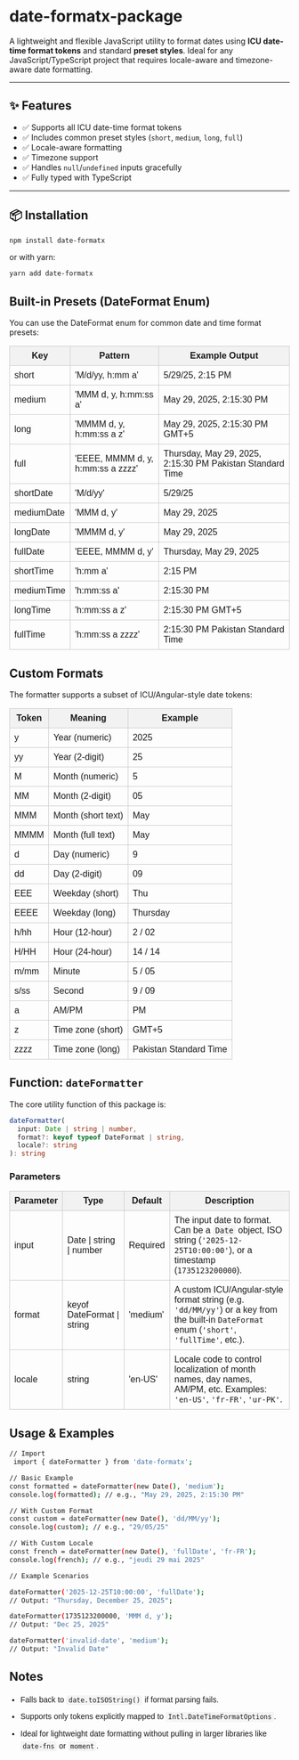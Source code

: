 # date-formatx-package

A lightweight and flexible JavaScript utility to format dates using **ICU date-time format tokens** and standard **preset styles**. Ideal for any JavaScript/TypeScript project that requires locale-aware and timezone-aware date formatting.

---

## ✨ Features

- ✅ Supports all ICU date-time format tokens
- ✅ Includes common preset styles (`short`, `medium`, `long`, `full`)
- ✅ Locale-aware formatting
- ✅ Timezone support
- ✅ Handles `null`/`undefined` inputs gracefully
- ✅ Fully typed with TypeScript

---

## 📦 Installation

```bash
npm install date-formatx
```

or with yarn:

```bash
yarn add date-formatx
```

## Built-in Presets (DateFormat Enum)

You can use the DateFormat enum for common date and time format presets:

<table style="border-collapse: collapse; width: 100%; font-family: Arial, sans-serif;">
  <thead>
    <tr>
      <th style="border: 1px solid #ccc; padding: 8px; background-color: #f2f2f2;">Key</th>
      <th style="border: 1px solid #ccc; padding: 8px; background-color: #f2f2f2;">Pattern</th>
      <th style="border: 1px solid #ccc; padding: 8px; background-color: #f2f2f2;">Example Output</th>
    </tr>
  </thead>
  <tbody>
    <tr>
      <td style="border: 1px solid #ccc; padding: 8px;">short</td>
      <td style="border: 1px solid #ccc; padding: 8px;">'M/d/yy, h:mm a'</td>
      <td style="border: 1px solid #ccc; padding: 8px;">5/29/25, 2:15 PM</td>
    </tr>
    <tr>
      <td style="border: 1px solid #ccc; padding: 8px;">medium</td>
      <td style="border: 1px solid #ccc; padding: 8px;">'MMM d, y, h:mm:ss a'</td>
      <td style="border: 1px solid #ccc; padding: 8px;">May 29, 2025, 2:15:30 PM</td>
    </tr>
    <tr>
      <td style="border: 1px solid #ccc; padding: 8px;">long</td>
      <td style="border: 1px solid #ccc; padding: 8px;">'MMMM d, y, h:mm:ss a z'</td>
      <td style="border: 1px solid #ccc; padding: 8px;">May 29, 2025, 2:15:30 PM GMT+5</td>
    </tr>
    <tr>
      <td style="border: 1px solid #ccc; padding: 8px;">full</td>
      <td style="border: 1px solid #ccc; padding: 8px;">'EEEE, MMMM d, y, h:mm:ss a zzzz'</td>
      <td style="border: 1px solid #ccc; padding: 8px;">Thursday, May 29, 2025, 2:15:30 PM Pakistan Standard Time</td>
    </tr>
    <tr>
      <td style="border: 1px solid #ccc; padding: 8px;">shortDate</td>
      <td style="border: 1px solid #ccc; padding: 8px;">'M/d/yy'</td>
      <td style="border: 1px solid #ccc; padding: 8px;">5/29/25</td>
    </tr>
    <tr>
      <td style="border: 1px solid #ccc; padding: 8px;">mediumDate</td>
      <td style="border: 1px solid #ccc; padding: 8px;">'MMM d, y'</td>
      <td style="border: 1px solid #ccc; padding: 8px;">May 29, 2025</td>
    </tr>
    <tr>
      <td style="border: 1px solid #ccc; padding: 8px;">longDate</td>
      <td style="border: 1px solid #ccc; padding: 8px;">'MMMM d, y'</td>
      <td style="border: 1px solid #ccc; padding: 8px;">May 29, 2025</td>
    </tr>
    <tr>
      <td style="border: 1px solid #ccc; padding: 8px;">fullDate</td>
      <td style="border: 1px solid #ccc; padding: 8px;">'EEEE, MMMM d, y'</td>
      <td style="border: 1px solid #ccc; padding: 8px;">Thursday, May 29, 2025</td>
    </tr>
    <tr>
      <td style="border: 1px solid #ccc; padding: 8px;">shortTime</td>
      <td style="border: 1px solid #ccc; padding: 8px;">'h:mm a'</td>
      <td style="border: 1px solid #ccc; padding: 8px;">2:15 PM</td>
    </tr>
    <tr>
      <td style="border: 1px solid #ccc; padding: 8px;">mediumTime</td>
      <td style="border: 1px solid #ccc; padding: 8px;">'h:mm:ss a'</td>
      <td style="border: 1px solid #ccc; padding: 8px;">2:15:30 PM</td>
    </tr>
    <tr>
      <td style="border: 1px solid #ccc; padding: 8px;">longTime</td>
      <td style="border: 1px solid #ccc; padding: 8px;">'h:mm:ss a z'</td>
      <td style="border: 1px solid #ccc; padding: 8px;">2:15:30 PM GMT+5</td>
    </tr>
    <tr>
      <td style="border: 1px solid #ccc; padding: 8px;">fullTime</td>
      <td style="border: 1px solid #ccc; padding: 8px;">'h:mm:ss a zzzz'</td>
      <td style="border: 1px solid #ccc; padding: 8px;">2:15:30 PM Pakistan Standard Time</td>
    </tr>
  </tbody>
</table>

## Custom Formats

The formatter supports a subset of ICU/Angular-style date tokens:

<table style="border-collapse: collapse; width: 100%; font-family: Arial, sans-serif;">
  <thead>
    <tr>
      <th style="border: 1px solid #ccc; padding: 8px; background-color: #f2f2f2;">Token</th>
      <th style="border: 1px solid #ccc; padding: 8px; background-color: #f2f2f2;">Meaning</th>
      <th style="border: 1px solid #ccc; padding: 8px; background-color: #f2f2f2;">Example</th>
    </tr>
  </thead>
  <tbody>
    <tr>
      <td style="border: 1px solid #ccc; padding: 8px;">y</td>
      <td style="border: 1px solid #ccc; padding: 8px;">Year (numeric)</td>
      <td style="border: 1px solid #ccc; padding: 8px;">2025</td>
    </tr>
    <tr>
      <td style="border: 1px solid #ccc; padding: 8px;">yy</td>
      <td style="border: 1px solid #ccc; padding: 8px;">Year (2-digit)</td>
      <td style="border: 1px solid #ccc; padding: 8px;">25</td>
    </tr>
    <tr>
      <td style="border: 1px solid #ccc; padding: 8px;">M</td>
      <td style="border: 1px solid #ccc; padding: 8px;">Month (numeric)</td>
      <td style="border: 1px solid #ccc; padding: 8px;">5</td>
    </tr>
    <tr>
      <td style="border: 1px solid #ccc; padding: 8px;">MM</td>
      <td style="border: 1px solid #ccc; padding: 8px;">Month (2-digit)</td>
      <td style="border: 1px solid #ccc; padding: 8px;">05</td>
    </tr>
    <tr>
      <td style="border: 1px solid #ccc; padding: 8px;">MMM</td>
      <td style="border: 1px solid #ccc; padding: 8px;">Month (short text)</td>
      <td style="border: 1px solid #ccc; padding: 8px;">May</td>
    </tr>
    <tr>
      <td style="border: 1px solid #ccc; padding: 8px;">MMMM</td>
      <td style="border: 1px solid #ccc; padding: 8px;">Month (full text)</td>
      <td style="border: 1px solid #ccc; padding: 8px;">May</td>
    </tr>
    <tr>
      <td style="border: 1px solid #ccc; padding: 8px;">d</td>
      <td style="border: 1px solid #ccc; padding: 8px;">Day (numeric)</td>
      <td style="border: 1px solid #ccc; padding: 8px;">9</td>
    </tr>
    <tr>
      <td style="border: 1px solid #ccc; padding: 8px;">dd</td>
      <td style="border: 1px solid #ccc; padding: 8px;">Day (2-digit)</td>
      <td style="border: 1px solid #ccc; padding: 8px;">09</td>
    </tr>
    <tr>
      <td style="border: 1px solid #ccc; padding: 8px;">EEE</td>
      <td style="border: 1px solid #ccc; padding: 8px;">Weekday (short)</td>
      <td style="border: 1px solid #ccc; padding: 8px;">Thu</td>
    </tr>
    <tr>
      <td style="border: 1px solid #ccc; padding: 8px;">EEEE</td>
      <td style="border: 1px solid #ccc; padding: 8px;">Weekday (long)</td>
      <td style="border: 1px solid #ccc; padding: 8px;">Thursday</td>
    </tr>
    <tr>
      <td style="border: 1px solid #ccc; padding: 8px;">h/hh</td>
      <td style="border: 1px solid #ccc; padding: 8px;">Hour (12-hour)</td>
      <td style="border: 1px solid #ccc; padding: 8px;">2 / 02</td>
    </tr>
    <tr>
      <td style="border: 1px solid #ccc; padding: 8px;">H/HH</td>
      <td style="border: 1px solid #ccc; padding: 8px;">Hour (24-hour)</td>
      <td style="border: 1px solid #ccc; padding: 8px;">14 / 14</td>
    </tr>
    <tr>
      <td style="border: 1px solid #ccc; padding: 8px;">m/mm</td>
      <td style="border: 1px solid #ccc; padding: 8px;">Minute</td>
      <td style="border: 1px solid #ccc; padding: 8px;">5 / 05</td>
    </tr>
    <tr>
      <td style="border: 1px solid #ccc; padding: 8px;">s/ss</td>
      <td style="border: 1px solid #ccc; padding: 8px;">Second</td>
      <td style="border: 1px solid #ccc; padding: 8px;">9 / 09</td>
    </tr>
    <tr>
      <td style="border: 1px solid #ccc; padding: 8px;">a</td>
      <td style="border: 1px solid #ccc; padding: 8px;">AM/PM</td>
      <td style="border: 1px solid #ccc; padding: 8px;">PM</td>
    </tr>
    <tr>
      <td style="border: 1px solid #ccc; padding: 8px;">z</td>
      <td style="border: 1px solid #ccc; padding: 8px;">Time zone (short)</td>
      <td style="border: 1px solid #ccc; padding: 8px;">GMT+5</td>
    </tr>
    <tr>
      <td style="border: 1px solid #ccc; padding: 8px;">zzzz</td>
      <td style="border: 1px solid #ccc; padding: 8px;">Time zone (long)</td>
      <td style="border: 1px solid #ccc; padding: 8px;">Pakistan Standard Time</td>
    </tr>
  </tbody>
</table>

## Function: `dateFormatter`

The core utility function of this package is:

```ts
dateFormatter(
  input: Date | string | number,
  format?: keyof typeof DateFormat | string,
  locale?: string
): string

```

### Parameters
<table style="border-collapse: collapse; width: 100%; font-family: Arial, sans-serif;">
  <thead>
    <tr>
      <th style="border: 1px solid #ccc; padding: 8px; background-color: #f2f2f2;">Parameter</th>
      <th style="border: 1px solid #ccc; padding: 8px; background-color: #f2f2f2;">Type</th>
      <th style="border: 1px solid #ccc; padding: 8px; background-color: #f2f2f2;">Default</th>
      <th style="border: 1px solid #ccc; padding: 8px; background-color: #f2f2f2;">Description</th>
    </tr>
  </thead>
  <tbody>
    <tr>
      <td style="border: 1px solid #ccc; padding: 8px;">input</td>
      <td style="border: 1px solid #ccc; padding: 8px;">Date | string | number</td>
      <td style="border: 1px solid #ccc; padding: 8px;">Required</td>
      <td style="border: 1px solid #ccc; padding: 8px;">
        The input date to format. Can be a <code style="background-color: #f4f4f4; padding: 2px 4px; border-radius: 4px;">Date</code> object, ISO string (<code>'2025-12-25T10:00:00'</code>), or a timestamp (<code>1735123200000</code>).
      </td>
    </tr>
    <tr>
      <td style="border: 1px solid #ccc; padding: 8px;">format</td>
      <td style="border: 1px solid #ccc; padding: 8px;">keyof DateFormat | string</td>
      <td style="border: 1px solid #ccc; padding: 8px;">'medium'</td>
      <td style="border: 1px solid #ccc; padding: 8px;">
        A custom ICU/Angular-style format string (e.g. <code>'dd/MM/yy'</code>) or a key from the built-in <code>DateFormat</code> enum (<code>'short'</code>, <code>'fullTime'</code>, etc.).
      </td>
    </tr>
    <tr>
      <td style="border: 1px solid #ccc; padding: 8px;">locale</td>
      <td style="border: 1px solid #ccc; padding: 8px;">string</td>
      <td style="border: 1px solid #ccc; padding: 8px;">'en-US'</td>
      <td style="border: 1px solid #ccc; padding: 8px;">
        Locale code to control localization of month names, day names, AM/PM, etc. Examples: <code>'en-US'</code>, <code>'fr-FR'</code>, <code>'ur-PK'</code>.
      </td>
    </tr>
  </tbody>
</table>


## Usage & Examples

```bash
// Import
 import { dateFormatter } from 'date-formatx';

// Basic Example
const formatted = dateFormatter(new Date(), 'medium');
console.log(formatted); // e.g., "May 29, 2025, 2:15:30 PM"

// With Custom Format
const custom = dateFormatter(new Date(), 'dd/MM/yy');
console.log(custom); // e.g., "29/05/25"

// With Custom Locale
const french = dateFormatter(new Date(), 'fullDate', 'fr-FR');
console.log(french); // e.g., "jeudi 29 mai 2025"

// Example Scenarios

dateFormatter('2025-12-25T10:00:00', 'fullDate');
// Output: "Thursday, December 25, 2025";

dateFormatter(1735123200000, 'MMM d, y');
// Output: "Dec 25, 2025"

dateFormatter('invalid-date', 'medium');
// Output: "Invalid Date"

```

## Notes

<ul style="font-family: Arial, sans-serif; padding-left: 20px; line-height: 1.6;">
  <li style="margin-bottom: 8px;">
    Falls back to <code style="background-color: #f4f4f4; padding: 2px 4px; border-radius: 4px;">date.toISOString()</code> if format parsing fails.
  </li>
  <li style="margin-bottom: 8px;">
    Supports only tokens explicitly mapped to <code style="background-color: #f4f4f4; padding: 2px 4px; border-radius: 4px;">Intl.DateTimeFormatOptions</code>.
  </li>
  <li style="margin-bottom: 8px;">
    Ideal for lightweight date formatting without pulling in larger libraries like <code style="background-color: #f4f4f4; padding: 2px 4px; border-radius: 4px;">date-fns</code> or <code style="background-color: #f4f4f4; padding: 2px 4px; border-radius: 4px;">moment</code>.
  </li>
</ul>
